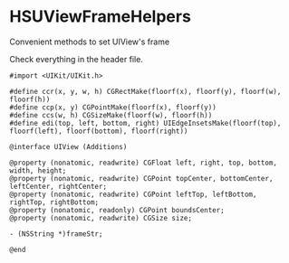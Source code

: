 HSUViewFrameHelpers
===================

Convenient methods to set UIView's frame

Check everything in the header file.

    #import <UIKit/UIKit.h>

    #define ccr(x, y, w, h) CGRectMake(floorf(x), floorf(y), floorf(w), floorf(h))
    #define ccp(x, y) CGPointMake(floorf(x), floorf(y))
    #define ccs(w, h) CGSizeMake(floorf(w), floorf(h))
    #define edi(top, left, bottom, right) UIEdgeInsetsMake(floorf(top), floorf(left), floorf(bottom), floorf(right))

    @interface UIView (Additions)

    @property (nonatomic, readwrite) CGFloat left, right, top, bottom, width, height;
    @property (nonatomic, readwrite) CGPoint topCenter, bottomCenter, leftCenter, rightCenter;
    @property (nonatomic, readwrite) CGPoint leftTop, leftBottom, rightTop, rightBottom;
    @property (nonatomic, readonly) CGPoint boundsCenter;
    @property (nonatomic, readwrite) CGSize size;

    - (NSString *)frameStr;

    @end


